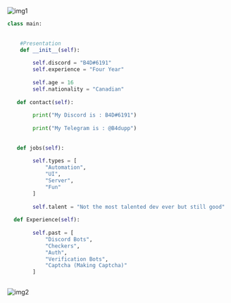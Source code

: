 ![img1](https://github.com/B4DDEV/ReadMe/blob/main/banner%20(1).png)
```python
class main:
    
    
    #Presentation
    def __init__(self):
    
        self.discord = "B4D#6191"
        self.experience = "Four Year"
        
        self.age = 16
        self.nationality = "Canadian"
        
   def contact(self):
        
        print("My Discord is : B4D#6191")
        
        print("My Telegram is : @B4dupp")
        
        
   def jobs(self):
   
        self.types = [
            "Automation", 
            "UI", 
            "Server", 
            "Fun"
        ]
        
        self.talent = "Not the most talented dev ever but still good"
   
  def Experience(self):
      
        self.past = [
            "Discord Bots",
            "Checkers",
            "Auth",
            "Verification Bots",
            "Captcha (Making Captcha)"
        ]
            

```
![img2](https://github.com/B4DDEV/ReadMe/blob/main/banner%20(2).png)
